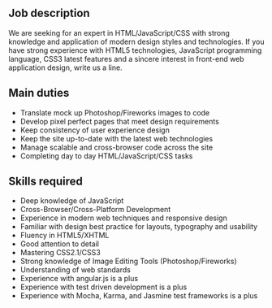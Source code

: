Job description
---------------
We are seeking for an expert in HTML/JavaScript/CSS with strong
knowledge and application of modern design styles and technologies.
If you have strong experience with HTML5 technologies, JavaScript
programming language, CSS3 latest features and a sincere interest in
front-end web application design, write us a line.

Main duties
-----------
- Translate mock up Photoshop/Fireworks images to code
- Develop pixel perfect pages that meet design requirements
- Keep consistency of user experience design
- Keep the site up-to-date with the latest web technologies
- Manage scalable and cross-browser code across the site
- Completing day to day HTML/JavaScript/CSS tasks

Skills required
---------------
- Deep knowledge of JavaScript
- Cross-Browser/Cross-Platform Development
- Experience in modern web techniques and responsive design
- Familiar with design best practice for layouts, typography and usability
- Fluency in HTML5/XHTML
- Good attention to detail
- Mastering CSS2.1/CSS3
- Strong knowledge of Image Editing Tools (Photoshop/Fireworks)
- Understanding of web standards
- Experience with angular.js is a plus
- Experience with test driven development is a plus
- Experience with Mocha, Karma, and Jasmine test frameworks is a plus
